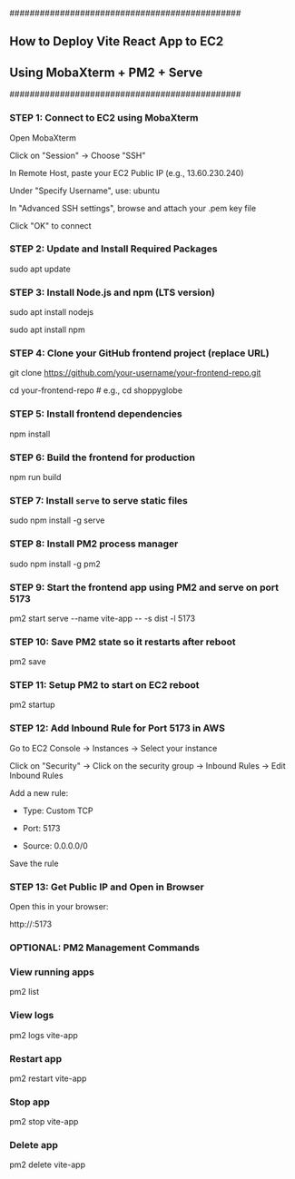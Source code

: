 ##############################################
##  How to Deploy Vite React App to EC2   ##
##  Using MobaXterm + PM2 + Serve         ##
##############################################

### STEP 1: Connect to EC2 using MobaXterm

 Open MobaXterm

 Click on "Session" → Choose "SSH"

 In Remote Host, paste your EC2 Public IP (e.g., 13.60.230.240)

 Under "Specify Username", use: ubuntu

 In "Advanced SSH settings", browse and attach your .pem key file

 Click "OK" to connect

### STEP 2: Update and Install Required Packages

sudo apt update 

### STEP 3: Install Node.js and npm (LTS version)

sudo apt install  nodejs

sudo apt install  npm


### STEP 4: Clone your GitHub frontend project (replace URL)

git clone https://github.com/your-username/your-frontend-repo.git 

cd your-frontend-repo  # e.g., cd shoppyglobe

### STEP 5: Install frontend dependencies

npm install

### STEP 6: Build the frontend for production

npm run build

### STEP 7: Install `serve` to serve static files

sudo npm install -g serve

### STEP 8: Install PM2 process manager

sudo npm install -g pm2

### STEP 9: Start the frontend app using PM2 and serve on port 5173

pm2 start serve --name vite-app -- -s dist -l 5173

### STEP 10: Save PM2 state so it restarts after reboot

pm2 save

### STEP 11: Setup PM2 to start on EC2 reboot

pm2 startup


### STEP 12: Add Inbound Rule for Port 5173 in AWS

Go to EC2 Console → Instances → Select your instance

Click on "Security" → Click on the security group → Inbound Rules → Edit Inbound Rules

Add a new rule:

 - Type: Custom TCP

 - Port: 5173

 - Source: 0.0.0.0/0

Save the rule

### STEP 13: Get Public IP and Open in Browser


 Open this in your browser:

http://<your-public-ip>:5173

### OPTIONAL: PM2 Management Commands

### View running apps
pm2 list

### View logs
pm2 logs vite-app

### Restart app
pm2 restart vite-app

### Stop app
pm2 stop vite-app

### Delete app
pm2 delete vite-app
